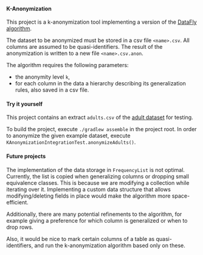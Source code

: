 #### K-Anonymization

This project is a k-anonymization tool implementing a version of the [DataFly algorithm](https://en.wikipedia.org/wiki/Datafly_algorithm).

The dataset to be anonymized must be stored in a csv file `<name>.csv`. All columns are assumed to be quasi-identifiers. The result of the anonymization is written to a new file `<name>.csv.anon`.

The algorithm requires the following parameters:
* the anonymity level `k`,
* for each column in the data a hierarchy describing its generalization rules, also saved in a csv file.


#### Try it yourself

This project contains an extract `adults.csv` of the [adult dataset](https://archive.ics.uci.edu/ml/datasets/Adult) for testing.

To build the project, execute `./gradlew assemble` in the project root. In order to anonymize the given example dataset, execute `KAnonymizationIntegrationTest.anonymizeAdults()`.


#### Future projects

The implementation of the data storage in `FrequencyList` is not optimal. Currently, the list is copied when generalizing columns or dropping small equivalence classes. This is because we are modifying a collection while iterating over it. Implementing a custom data structure that allows modifying/deleting fields in place would make the algorithm more space-efficient.

Additionally, there are many potential refinements to the algorithm, for example giving a preference for which column is generalized or when to drop rows.

Also, it would be nice to mark certain columns of a table as quasi-identifiers, and run the k-anonymization algorithm based only on these.